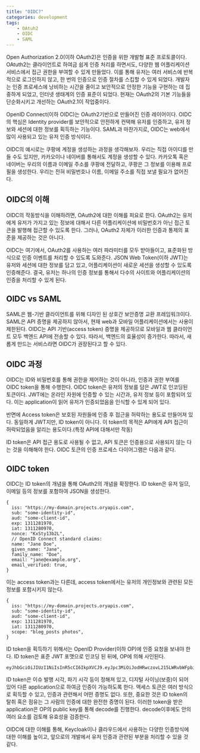 ```yaml
---
title: "OIDC?"
categories: development 
tags: 
    - OAtuh2
    - OIDC
    - SAML
---
```

Open Authorization 2.0(이하 OAuth2)은 인증을 위한 개발형 표준 프로토콜이다. OAtuth2는 클라이언트로 하여금 쉽게 인증 처리를 하면서도, 다양한 웹 어플리케이션 서비스에서 접근 권한을 부여할 수 있게 만들었다. 이를 통해 유저는 여러 서비스에 반복적으로 로그인하지 않고, 한 번의 인증으로 인증 절차를 스킵할 수 있게 되었다. 개발자는 인증 프로세스에 낭비하는 시간을 줄이고 보안적으로 안정한 기능을 구현하는 데 집중하게 되었고, 인터넷 생태계의 인증 표준이 되었다. 현재는 OAuth2의 기본 기능들을 단순화시키고 개선하는 OAuth2.1이 작업중이다. 

OpenID Connect(이하 OIDC)는 OAuth2기반으로 만들어진 인증 레이어이다. OIDC의 핵심은 Identity provider를 보안적으로 안전하게 컨택해 유저를 인증하고, 유저 정보와 세션에 대한 정보를 획득하는 기능이다. SAML과 마찬가지로, OIDC는 web에서 많이 사용되고 있는 유저 인증 방식이다. 

OIDC의 예시로는 쿠팡에 계정을 생성하는 과정을 생각해보자. 우리는 직접 아이디를 만들 수도 있지만, 카카오이나 네이버를 통해서도 계정을 생성할 수 있다. 카카오톡 혹은 네이버는 우리의 이름과 이메일 주소를 쿠팡에 전달하고, 쿠팡은 그 정보를 이용해 프로필을 생성한다. 우리는 전혀 비밀번호나 이름, 이메일 주소를 직접 보낼 필요가 없어진다.

## OIDC의 이해
OIDC의 작동방식을 이해하려면, OAuth2에 대한 이해를 피요로 한다. OAuth2는 유저에게 유저가 가지고 있는 정보에 대해서 다른 어플리케이션에 비밀번호가 아닌 접근 토큰을 발행해 접근할 수 있도록 한다. 그러나, OAuth2 자체가 이러한 인증과 통제의 표준을 제공하는 것은 아니다. 

OIDC는 여기에서, OAuth2를 사용하는 여러 파라미터를 모두 받아들이고, 표준화된 방식으로 인증 이벤트를 처리할 수 있도록 도와준다. JSON Web Token(이하 JWT)는 유저와 세션에 대한 정보를 담고 있고, 어플리케이션이 새로운 세션을 생성할 수 있도록 인증해준다. 결국, 유저는 하나의 인증 정보를 통해서 다수의 사이트와 어플리케이션의 인증을 처리할 수 있게 된다.

## OIDC vs SAML
SAML은 웹-기반 클라이언트를 위해 디자인 된 상호간 보안증명 교환 프레임워크이다. SAML은 API 증명을 제공하지 않아서, 현재 web과 모바일 어플리케이션에서는 사용이 제한된다. OIDC는 API 기반(access token) 증명을 제공하므로 모바일과 웹 클라이언트 모두 백엔드 API에 전송할 수 있다. 따라서, 백엔드의 효율성이 증가한다. 따라서, 새롭게 만드는 서비스라면 OIDC가 권장된다고 할 수 있다.

## OIDC 과정
OIDC는 ID와 비밀번호를 통해 권한을 제어하는 것이 아니라, 인증과 권한 부여를 OIDC token을 통해 수행한다. OIDC token은 유저의 정보를 담은 JWT로 인코딩된 토큰이다. JWT에는 온라인 자원에 인증할 수 있는 시간과, 유저 정보 등이 포함되어 있다. 이는 application이 읽어 유저가 인증되었음을 인식할 수 있게 되어 있다.

반면에 Access token은 보호된 자원들에 인증 후 접근을 허락하는 용도로 만들어져 있다. 동일하게 JWT지만, ID token이 아니다. 이 token의 목적은 API에게 API 접근이 허락되었음을 알리는 용도이다.(특정 API에 대해서만 작동)

ID token은 API 접근 용도로 사용될 수 없고, API 토큰은 인증용으로 사용되지 않는 다는 것을 이해해야 한다. OIDC 토큰의 인증 프로세스 다이어그램은 다음과 같다.

## OIDC token
OIDC는 ID token의 개념을 통해 OAuth2의 개념을 확장한다. ID token은 유저 일므, 이메일 등의 정보를 포함하여 JSON을 생성한다.
```
{
  iss: "https://my-domain.projects.oryapis.com",
  sub: "some-identity-id",
  aud: "some-client-id",
  exp: 1311281970,
  iat: 1311280970,
  nonce: "KxSty13b2L",
  // OpenID Connect standard claims:
  name: "Jane Doe",
  given_name: "Jane",
  family_name: "Doe",
  email: "jane@example.org",
  email_verified: true,
}
```
이는 access token과는 다른데, access token에서는 유저의 개인정보와 관련된 모든 정보를 포함시키지 않는다.
```
{
  iss: "https://my-domain.projects.oryapis.com",
  sub: "some-identity-id",
  aud: "some-client-id",
  exp: 1311281970,
  iat: 1311280970,
  scope: "blog_posts photos",
}
```
ID token을 획득하기 위해서는 OpenID Provider(이하 OP)에 인증 요청을 보내야 한다. ID token은 표준 JWT 포맷으로 인코딩 된 뒤에, OP에 의해 사인된다.
```
eyJhbGciOiJIUzI1NiIsInR5cCI6IkpXVCJ9.eyJpc3MiOiJodHRwczovL215LWRvbWFpbi5wcm9qZWN0cy5vcnlhcGlzLmNvbSIsInN1YiI6InNvbWUtaWRlbnRpdHktaWQiLCJhdWQiOiJzb21lLWNsaWVudC1pZCIsImV4cCI6MTMxMTI4MTk3MCwiaWF0IjoxMzExMjgwOTcwLCJub25jZSI6Ikt4U3R5MTNiMkwiLCJuYW1lIjoiSmFuZSBEb2UiLCJnaXZlbl9uYW1lIjoiSmFuZSIsImZhbWlseV9uYW1lIjoiRG9lIiwiZW1haWwiOiJqYW5lQGV4YW1wbGUub3JnIiwiZW1haWxfdmVyaWZpZWQiOnRydWV9.50GMfrkHp1GcBdotJK6oirdr_bZUdJ1P5i4NlShOj2M
```
ID token은 이슈 발행 시각, 파기 시각 등이 정해져 있고, 디지털 사이닝(보증)이 되어 있어 다른 application으로 하여금 인증이 가능하도록 한다. 액세스 토큰은 여러 방식으로 획득할 수 있고, 인증과 관련해서 어떤 증명도 없다. 또한, 중요한 것은 ID token의 탈취 혹은 점유는 그 사람의 인증에 대한 완전한 증명이 된다. 이러한 token을 받은 application은 OP의 public key를 통해 decode를 진행한다. decode이후에도 안의 여러 요소를 검토해 유효성을 검증한다.

OIDC에 대한 이해를 통해, Keycloak이나 클라우드에서 사용하는 다양한 인증방식에 대한 이해를 높이고, 앞으로의 개발에서 유저 인증과 관련된 부분을 처리할 수 있을 것 같다.
